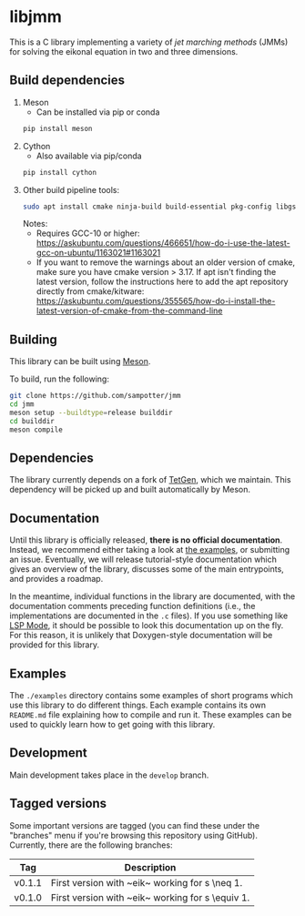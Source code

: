 # libjmm

This is a C library implementing a variety of *jet marching methods*
(JMMs) for solving the eikonal equation in two and three dimensions.

## Build dependencies
1. Meson
   - Can be installed via pip or conda
   ``` sh
   pip install meson
   ```
2. Cython
   - Also available via pip/conda
   ```sh
   pip install cython
   ```
3. Other build pipeline tools:
   ``` sh
   sudo apt install cmake ninja-build build-essential pkg-config libgsl-dev
   ```
   Notes:
   - Requires GCC-10 or higher: https://askubuntu.com/questions/466651/how-do-i-use-the-latest-gcc-on-ubuntu/1163021#1163021
   - If you want to remove the warnings about an older version of cmake, make sure you have cmake version > 3.17.  If apt isn't finding the latest version, follow the instructions here to add the apt repository directly from cmake/kitware: https://askubuntu.com/questions/355565/how-do-i-install-the-latest-version-of-cmake-from-the-command-line

## Building

This library can be built using [Meson](https://mesonbuild.com/).

To build, run the following:

``` sh
git clone https://github.com/sampotter/jmm
cd jmm
meson setup --buildtype=release builddir
cd builddir
meson compile
```

## Dependencies

The library currently depends on a fork of [TetGen](https://github.com/sampotter/tetgen), which we maintain. This dependency will be picked up and built automatically by Meson.

## Documentation

Until this library is officially released, **there is no official documentation**. Instead, we recommend either taking a look at [the examples](#examples), or submitting an issue. Eventually, we will release tutorial-style documentation which gives an overview of the library, discusses some of the main entrypoints, and provides a roadmap.

In the meantime, individual functions in the library are documented, with the documentation comments preceding function definitions (i.e., the implementations are documented in the `.c` files). If you use something like [LSP Mode](https://emacs-lsp.github.io/lsp-mode/), it should be possible to look this documentation up on the fly. For this reason, it is unlikely that Doxygen-style documentation will be provided for this library.

## Examples

The `./examples` directory contains some examples of short programs which use this library to do different things. Each example contains its own `README.md` file explaining how to compile and run it. These examples can be used to quickly learn how to get going with this library.

## Development

Main development takes place in the `develop` branch.

## Tagged versions

Some important versions are tagged (you can find these under the
"branches" menu if you're browsing this repository using
GitHub). Currently, there are the following branches:

| Tag    | Description                                      |
|--------|--------------------------------------------------|
| v0.1.1 | First version with ~eik~ working for s \neq 1.   |
| v0.1.0 | First version with ~eik~ working for s \equiv 1. |
